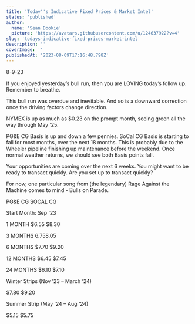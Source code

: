 ```yaml
---
title: 'Today''s Indicative Fixed Prices & Market Intel'
status: 'published'
author:
  name: 'Sean Dookie'
  picture: 'https://avatars.githubusercontent.com/u/124637922?v=4'
slug: 'todays-indicative-fixed-prices-market-intel'
description: ''
coverImage: ''
publishedAt: '2023-08-09T17:16:48.798Z'
---
```


8-9-23

If you enjoyed yesterday’s bull run, then you are LOVING today’s follow up. Remember to breathe.

This bull run was overdue and inevitable. And so is a downward correction once the driving factors change direction.

NYMEX is up as much as $0.23 on the prompt month, seeing green all the way through May ‘25.

PG&E CG Basis is up and down a few pennies. SoCal CG Basis is starting to fall for most months, over the next 18 months. This is probably due to the Wheeler pipeline finishing up maintenance before the weekend. Once normal weather returns, we should see both Basis points fall.

Your opportunities are coming over the next 6 weeks. You might want to be ready to transact quickly. Are you set up to transact quickly?

For now, one particular song from (the legendary) Rage Against the Machine comes to mind - Bulls on Parade.

PG&E CG SOCAL CG

Start Month: Sep ‘23

1 MONTH $6.55 $8.30

3 MONTHS $6.75 $8.05

6 MONTHS $7.70 $9.20

12 MONTHS $6.45 $7.45

24 MONTHS $6.10 $7.10

Winter Strips (Nov ’23 – March ‘24)

$7.80 $9.20

Summer Strip (May ’24 – Aug ‘24)

$5.15 $5.75

